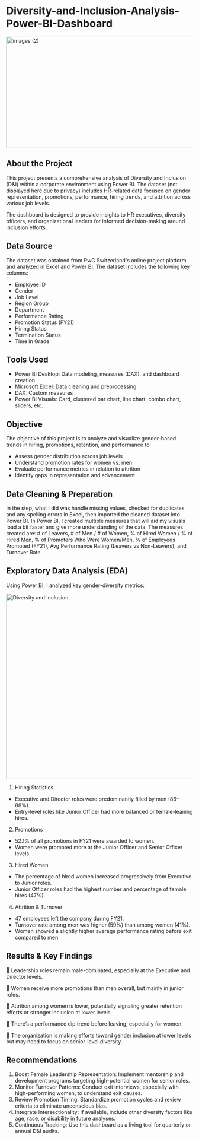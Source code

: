 # Diversity-and-Inclusion-Analysis-Power-BI-Dashboard

<img width="1000" height="300" alt="images (2)" src="https://github.com/user-attachments/assets/6b2c45e0-2975-4647-832b-7b6869b78102" />

## About the Project

This project presents a comprehensive analysis of Diversity and Inclusion (D&I) within a corporate environment using Power BI. The dataset (not displayed here due to privacy) includes HR-related data focused on gender representation, promotions, performance, hiring trends, and attrition across various job levels.

The dashboard is designed to provide insights to HR executives, diversity officers, and organizational leaders for informed decision-making around inclusion efforts.


## Data Source

The dataset was obtained from PwC Switzerland's online project platform and analyzed in Excel and Power BI. The dataset includes the following key columns:

- Employee ID
- Gender
- Job Level
- Region Group
- Department
- Performance Rating
- Promotion Status (FY21)
- Hiring Status
- Termination Status
- Time in Grade

##  Tools Used

- Power BI Desktop: Data modeling, measures (DAX), and dashboard creation
- Microsoft Excel: Data cleaning and preprocessing
- DAX: Custom measures
- Power BI Visuals: Card, clustered bar chart, line chart, combo chart, slicers, etc.


## Objective

The objective of this project is to analyze and visualize gender-based trends in hiring, promotions, retention, and performance to:

- Assess gender distribution across job levels
- Understand promotion rates for women vs. men
- Evaluate performance metrics in relation to attrition
- Identify gaps in representation and advancement


##   Data Cleaning & Preparation

In the step, what I did was handle missing values, checked for duplicates and any spelling errors in Excel, then imported the cleaned dataset into Power BI. In Power BI, I created multiple measures that will aid my visuals load a bit faster and give more understanding of the data. The measures created are: # of Leavers, # of Men / # of Women, % of Hired Women / % of Hired Men, % of Promoters Who Were Women/Men, % of Employees Promoted (FY21), Avg Performance Rating (Leavers vs Non-Leavers), and Turnover Rate.

## Exploratory Data Analysis (EDA)
Using Power BI, I analyzed key gender-diversity metrics:

<img width="1000" height="500" alt="Diversity and Inclusion" src="https://github.com/user-attachments/assets/d011c27d-79e2-4b47-918e-057545f42df3" />

1. Hiring Statistics
- Executive and Director roles were predominantly filled by men (86–88%).
- Entry-level roles like Junior Officer had more balanced or female-leaning hires.

2. Promotions
- 52.1% of all promotions in FY21 were awarded to women.
- Women were promoted more at the Junior Officer and Senior Officer levels.

3. Hired Women
- The percentage of hired women increased progressively from Executive to Junior roles.
- Junior Officer roles had the highest number and percentage of female hires (47%).

4. Attrition & Turnover
- 47 employees left the company during FY21.
- Turnover rate among men was higher (59%) than among women (41%).
- Women showed a slightly higher average performance rating before exit compared to men.


## Results & Key Findings

🔹 Leadership roles remain male-dominated, especially at the Executive and Director levels.

🔹 Women receive more promotions than men overall, but mainly in junior roles.

🔹 Attrition among women is lower, potentially signaling greater retention efforts or stronger inclusion at lower levels.

🔹 There’s a performance dip trend before leaving, especially for women.

🔹 The organization is making efforts toward gender inclusion at lower levels but may need to focus on senior-level diversity.


## Recommendations

1. Boost Female Leadership Representation: Implement mentorship and development programs targeting high-potential women for senior roles.
2. Monitor Turnover Patterns: Conduct exit interviews, especially with high-performing women, to understand exit causes.
3. Review Promotion Timing: Standardize promotion cycles and review criteria to eliminate unconscious bias.
4. Integrate Intersectionality: If available, include other diversity factors like age, race, or disability in future analyses.
5. Continuous Tracking: Use this dashboard as a living tool for quarterly or annual D&I audits.

